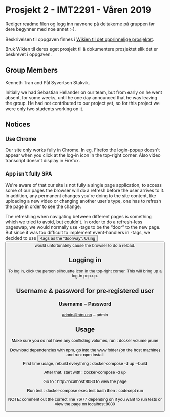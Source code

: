 # Prosjekt 2 - IMT2291 - Våren 2019 #

Rediger readme filen og legg inn navnene på deltakerne på gruppen før dere begynner med noe annet :-).

Beskrivelsen til oppgaven finnes i [Wikien til det opprinnelige prosjektet](https://bitbucket.org/okolloen/imt2291-prosjekt2-2019/wiki/Home).

Bruk Wikien til deres eget prosjekt til å dokumentere prosjektet slik det er beskrevet i oppgaven.


## Group Members
Kenneth Tran and Pål Syvertsen Stakvik.

Initially we had Sebastian Hellander on our team, but from early on he went absent, for some weeks, until he one day announced that he was leaving the group. He had not contributed to our project yet, so for this project we were only two students working on it.


## Notices

### Use Chrome
Our site only works fully in Chrome. In eg. Firefox the login-popup doesn't appear when you click at the log-in icon in the top-right corner. Also video transcript doesn't display in Firefox.

### App isn't fully SPA
We're aware of that our site is not fully a single page application, to access some of our pages the browser will do a refresh before the user arrives to it. In addition, any permanent changes you're doing to the site content, like uploading a new video or changing another user's type, one has to refresh the page in order to see the change.

The refreshing when navigating between different pages is something which we tried to avoid, but couldn't. In order to do a refresh-less pageswap, we would normally use <a>-tags to be the “door” to the new page. But since it was too difficult to implement event-handlers in <a>-tags, we decided to use <button>-tags as the “doorway”. Using <button> would unfortunately cause the browser to do a reload.

## Logging in
To log in, click the person silhouette icon in the top-right corner. This will bring up a log-in pop-up.

## Username & password for pre-registered user
### Username	–	Password

admin@ntnu.no	– admin

## Usage

Make sure you do not have any conflicting volumes, run : docker volume prune

Download dependencies with npm, go into the www folder (on the host machine) and run: npm install

First time usage, rebuild everything : docker-compose -d up --build

After that, start with : docker-compose -d up

Go to : http://localhost:8080 to view the page

Run test : docker-compose exec test bash
then : codecept run

NOTE: comment out the correct line 76/77 depending on if you want to run tests
or view the page on localhost:8080

